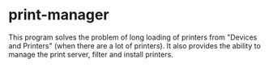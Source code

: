 # print-manager
This program solves the problem of long loading of printers from "Devices and Printers" (when there are a lot of printers). It also provides the ability to manage the print server, filter and install printers.
